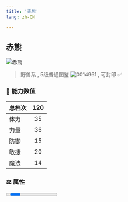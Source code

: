 ```yaml
---
title: '赤熊'
lang: zh-CN

---
```



## 赤熊

![赤熊](https://user-images.githubusercontent.com/78347270/115937658-684f1500-a4d3-11eb-9304-46bff29e7f66.gif) 

> 野兽系 , 5级普通图鉴 ![0014961](https://user-images.githubusercontent.com/78347270/115963859-4ea5e000-a55c-11eb-84e2-5fee99d1fbb6.gif) , 可封印 ✅ 


### 💪 能力数值

| 总档次       | 120            |
| :----------- |:-------------:|
| 体力      | 35   <Stars :number="3.5" />  |
| 力量      | 36   <Stars :number="3.5" />  |
| 防御      | 15  <Stars :number="2" />  | 
| 敏捷      | 20  <Stars :number="2" />  | 
| 魔法      | 14  <Stars :number="1" />   | 

### ⚖️ 属性


<Progress earth :number="0" />

<Progress water :number="0" />

<Progress fire :number="8" />

<Progress wind :number="2" />


### 👶 1级出现点

- 无



